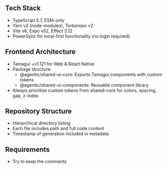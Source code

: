 ## Tech Stack

- TypeScript 5.7, ESM-only
- Yarn v2 (node-modules), Turborepo v2
- Vite v6, Expo v52, Effect 3.12
- PowerSync for local-first functionality (no login required)

## Frontend Architecture

- Tamagui +v1.121 for Web & React Native
- Package structure:
  - @agentic/shared-ui-core: Exports Tamagui components with custom tokens
  - @agentic/shared-ui-components: Reusable component library
- Always prioritize custom tokens from shared-core for colors, spacing, gap, z-index

## Repository Structure

- Hierarchical directory listing
- Each file includes path and full code content
- Timestamp of generation included in metadata

## Requirements

- Try to keep the comments

